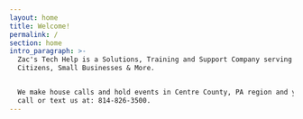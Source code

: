 ```yaml
---
layout: home
title: Welcome!
permalink: /
section: home
intro_paragraph: >-
  Zac's Tech Help is a Solutions, Training and Support Company serving Senior
  Citizens, Small Businesses & More.


  We make house calls and hold events in Centre County, PA region and you can
  call or text us at: 814-826-3500.
---
```


